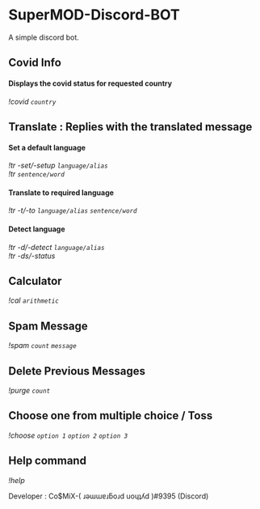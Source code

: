 # SuperMOD-Discord-BOT
A simple discord bot.

## Covid Info
#### Displays the covid status for requested country
*!covid `country`*<br>

## Translate : Replies with the translated message
#### Set a default language
*!tr -set/-setup `language/alias`*<br>
*!tr `sentence/word`*<br>
#### Translate to required language
*!tr -t/-to `language/alias` `sentence/word`*<br>
#### Detect language
*!tr -d/-detect `language/alias`*<br>
*!tr -ds/-status*<br>

## Calculator
*!cal `arithmetic`*<br>

## Spam Message
*!spam `count` `message`*<br>

## Delete Previous Messages
*!purge `count`*<br>

## Choose one from multiple choice / Toss
*!choose `option 1` `option 2` `option 3`*

## Help command
*!help*


Developer : Co$MiX-( ɹǝɯɯɐɹƃoɹd uoɥʇʎd )#9395 (Discord)
